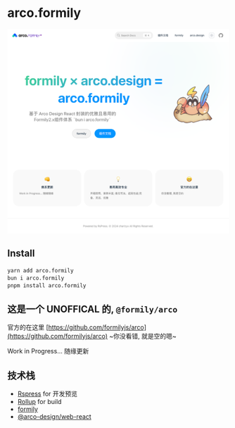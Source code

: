 # arco.formily

![welcome](come.png)

## Install

```sh
yarn add arco.formily
bun i arco.formily
pnpm install arco.formily
```

## 这是一个 **UNOFFICAL** 的, `@formily/arco`

官方的在这里 [https://github.com/formilyjs/arco](https://github.com/formilyjs/arco) ~你没看错, 就是空的嗯~

Work in Progress... 随缘更新

## 技术栈

- [Rspress](https://rspress.dev/zh/) for 开发预览
- [Rollup](https://rollupjs.org/) for build
- [formily](https://github.com/alibaba/formily)
- [@arco-design/web-react](https://arco.design/)
